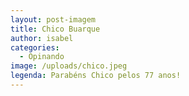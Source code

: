 ```yaml
---
layout: post-imagem
title: Chico Buarque
author: isabel
categories:
  - Opinando
image: /uploads/chico.jpeg
legenda: Parabéns Chico pelos 77 anos!
---
```

